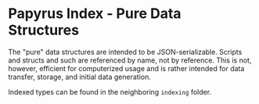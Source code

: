# Papyrus Index - Pure Data Structures
The "pure" data structures are intended to be JSON-serializable. Scripts and structs and such are referenced by name, not by reference. This is not, however, efficient for computerized usage and is rather intended for data transfer, storage, and initial data generation.

Indexed types can be found in the neighboring `indexing` folder.
